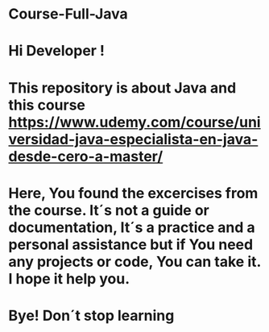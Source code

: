 # Course-Full-Java

# Hi Developer ! 

# This repository is about Java and this course https://www.udemy.com/course/universidad-java-especialista-en-java-desde-cero-a-master/

# Here, You found the excercises from the course. It´s not a guide or documentation, It´s a practice and a personal assistance but if You need any projects or code, You can take it. I hope it help you. 

# Bye! Don´t stop learning